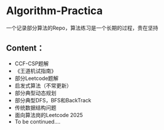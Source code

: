 # Algorithm-Practica
一个记录部分算法的Repo，算法练习是一个长期的过程，贵在坚持

## Content：

- CCF-CSP题解
- 《王道机试指南》
- 部分Leetcode题解
- 启发式算法（不常更新）
- 部分典型动态规划
- 部分典型DFS，BFS和BackTrack
- 传统数据结构问题
- 面向算法岗的Leetcode 2025
- To be continued....
